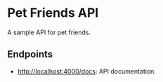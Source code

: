 # Pet Friends API

A sample API for pet friends.

## Endpoints

- <http://localhost:4000/docs>: API documentation.
